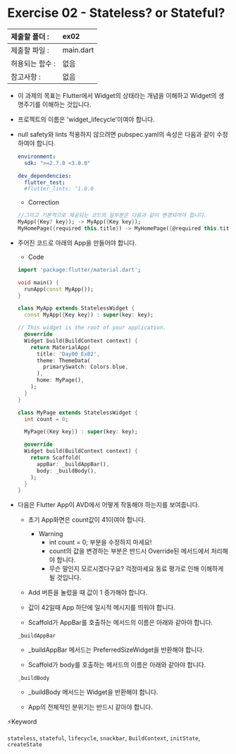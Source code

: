 # Exercise 02 - Stateless? or Stateful?

| 제출할 폴더 :   | ex02      |
| :-------------- | :-------- |
| 제출할 파일 :   | main.dart |
| 허용되는 함수 : | 없음      |
| 참고사항 :      | 없음      |

- 이 과제의 목표는 Flutter에서 Widget의 상태라는 개념을 이해하고 Widget의 생명주기를 이해하는 것입니다.

- 프로젝트의 이름은 'widget_lifecycle'이여야 합니다.

- null safety와 lints 적용하지 않으려면 pubspec.yaml의 속성은 다음과 같이 수정하여야 합니다.

  ```yaml
  environment:
    sdk: ">=2.7.0 <3.0.0"
  
  dev_dependencies:
    flutter_test:
  	#flutter_lints: ^1.0.0
  ```

  - Correction

  ```dart
  //그리고 기본적으로 제공되는 코드의 일부분은 다음과 같이 변경되어야 합니다.
  MyApp({Key? key}); -> MyApp({Key key});
  MyHomePage({required this.title}) -> MyHomePage({@required this.title})
  ```

- 주어진 코드로 아래의 App을 만들어야 합니다.

  - Code

  ```dart
  import 'package:flutter/material.dart';
  
  void main() {
    runApp(const MyApp());
  }
  
  class MyApp extends StatelessWidget {
    const MyApp({Key key}) : super(key: key);
  
  // This widget is the root of your application.
    @override
    Widget build(BuildContext context) {
      return MaterialApp(
        title: 'Day00_Ex02',
        theme: ThemeData(
          primarySwatch: Colors.blue,
        ),
        home: MyPage(),
      );
    }
  }
  
  class MyPage extends StatelessWidget {
    int count = 0;
  
    MyPage({Key key}) : super(key: key);
  
    @override
    Widget build(BuildContext context) {
      return Scaffold(
        appBar: _buildAppBar(),
        body: _buildBody(),
      );
    }
  }
  ```

- 다음은 Flutter App이 AVD에서 어떻게 작동해야 하는지를 보여줍니다.

  - 초기 App화면은 count값이 41이여야 합니다.

    - Warning
      - int count = 0; 부분을 수정하지 마세요!
      - count의 값을 변경하는 부분은 반드시 Override된 메서드에서 처리해야 합니다.
      - 무슨 말인지 모르시겠다구요? 걱정마세요 동료 평가로 인해 이해하게 될 것입니다.

  - Add 버튼을 눌렀을 때 값이 1 증가해야 합니다.

  - 값이 42일때 App 하단에 일시적 메시지를 띄워야 합니다.

  - Scaffold가 AppBar를 호출하는 메서드의 이름은 아래와 같아야 합니다.

  ```
  _buildAppBar
  ```

    - _buildAppBar 메서드는 PreferredSizeWidget을 반환해야 합니다.

  - Scaffold가 body를 호출하는 메서드의 이름은 아래와 같아야 합니다.

  ```
  _buildBody
  ```
  
    - _buildBody 메서드는 Widget을 반환해야 합니다.

  - App의 전체적인 분위기는 반드시 같아야 합니다.



⚡️Keyword

`stateless`, `stateful`, `lifecycle`, `snackbar`, `BuildContext`, `initState`, `createState`

